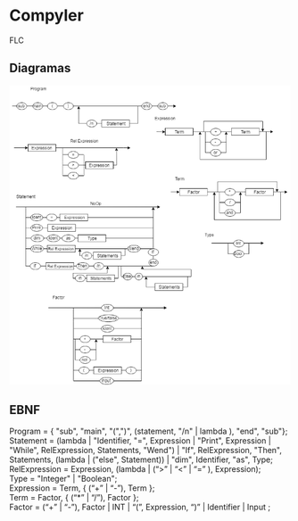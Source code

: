 # Compyler
FLC

## Diagramas 
![Diagramaaaa](h7diagrams.png)

## EBNF
Program = { "sub", "main", "(",")", (statement, "/n" | lambda ), "end", "sub"};<br>
Statement = (lambda | "Identifier, "=", Expression | "Print", Expression | "While", RelExpression, Statements, "Wend") | "If", RelExpression, "Then", Statements, (lambda | ("else", Statement)) | "dim", Identifier, "as", Type;<br>
RelExpression = Expression, (lambda | (“>” | “<” | “=” ), Expression);<br>
Type = "Integer" | "Boolean"; <br>
Expression = Term, { (“+” | “-”), Term };<br>
Term =  Factor, { (“*” | “/”), Factor };<br>
Factor = (“+” | “-”), Factor | INT | “(”, Expression, “)” | Identifier | Input ;<br>
